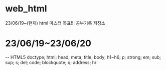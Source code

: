# web_html
23/06/19~(현재) html 마스터 목표!!! 공부기록 저장소

# 23/06/19~23/06/20
--
HTML5 doctype; html; head; meta; title; body;
h1~h6; p; strong; em; sub; sup; s; del; code; blockquote; q;
address; hr
